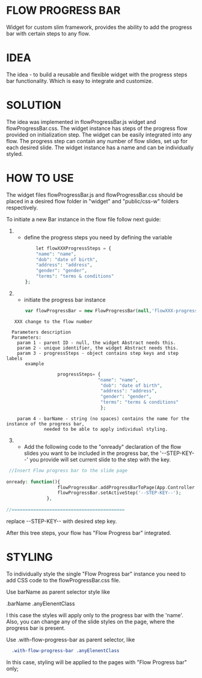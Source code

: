 FLOW PROGRESS BAR
=================
Widget for custom slim framework, provides the ability to add the progress bar with certain steps to any flow.

IDEA
====
The idea - to build a reusable and flexible widget with the progress steps bar functionality. Which is easy to integrate and customize.

SOLUTION
========
The idea was implemented in flowProgressBar.js widget and flowProgressBar.css.
The widget instance has steps of the progress flow provided on initialization step.
The widget can be easily integrated into any flow.
The progress step can contain any number of flow slides, set up for each desired slide.
The widget instance has a name and can be individually styled.

HOW TO USE
==========
The widget files flowProgressBar.js and flowProgressBar.css should be placed in a desired flow folder in "widget" and "public/css-w" folders respectively.

To initiate a new Bar instance in the flow file follow next guide:

1. - define the progress steps you need by defining the variable
 
```php
           let flowXXXProgressSteps = {
           "name": "name",
           "dob": "date of birth",
           "address": "address",
           "gender": "gender",
           "terms": "terms & conditions"
       };
```
        
2. - initiate the progress bar instance
 
```php
       var flowProgressBar = new FlowProgressBar(null,'flowXXX-progress-bar',flowXXXProgressSteps,'flow-XXX-bar');
```
 
       XXX change to the flow number

      Parameters description
      Parameters:
        param 1 - parent ID - null, the widget Abstract needs this.
        param 2 - unique identifier, the widget Abstract needs this.
        param 3 - progressSteps - object contains step keys and step labels
           example
            
```php
                   progressSteps= {
                                  "name": "name",
                                   "dob": "date of birth",
                                   "address": "address",
                                   "gender": "gender",
                                   "terms": "terms & conditions"
                                   };
```
 
        param 4 - barName - string (no spaces) contains the name for the instance of the progress bar,
                  needed to be able to apply individual styling.

3. - Add the following code to the "onready" declaration of the flow slides you want to be included in the progress bar, the '--STEP-KEY--' you provide will set current slide to the step with the key.
 
```php
 //Insert Flow progress bar to the slide page
 
onready: function(){
                   flowProgressBar.addProgressBarToPage(App.Controller.current_page.container);
                   flowProgressBar.setActiveStep('--STEP-KEY--');
               },
               
//==========================================
```
 
 replace --STEP-KEY-- with desired step key.

 After this tree steps, your flow has "Flow Progress bar" integrated.

 STYLING
 ======
 To individually style the single "Flow Progress bar" instance you need to add CSS code to the flowProgressBar.css file.

 Use barName as parent selector style like

 .barName .anyElenentClass

 I this case the styles will apply only to the progress bar with the 'name'.
 Also, you can change any of the slide styles on the page, where the progress bar is present.

 Use .with-flow-progress-bar as parent selector, like
 
```css
  .with-flow-progress-bar .anyElenentClass
```
 
In this case, styling will be applied to the pages with "Flow Progress bar" only;
